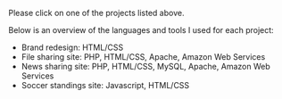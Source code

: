 Please click on one of the projects listed above.  

Below is an overview of the languages and tools I used for each project:

* Brand redesign: HTML/CSS
* File sharing site: PHP, HTML/CSS, Apache, Amazon Web Services
* News sharing site: PHP, HTML/CSS, MySQL, Apache, Amazon Web Services
* Soccer standings site: Javascript, HTML/CSS
